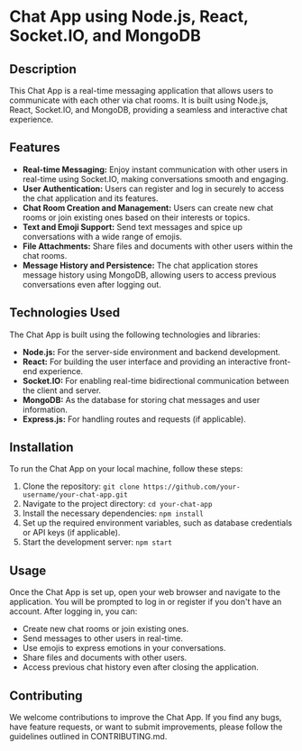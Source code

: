 # Chat App using Node.js, React, Socket.IO, and MongoDB

## Description
This Chat App is a real-time messaging application that allows users to communicate with each other via chat rooms. It is built using Node.js, React, Socket.IO, and MongoDB, providing a seamless and interactive chat experience.

## Features
- **Real-time Messaging:** Enjoy instant communication with other users in real-time using Socket.IO, making conversations smooth and engaging.
- **User Authentication:** Users can register and log in securely to access the chat application and its features.
- **Chat Room Creation and Management:** Users can create new chat rooms or join existing ones based on their interests or topics.
- **Text and Emoji Support:** Send text messages and spice up conversations with a wide range of emojis.
- **File Attachments:** Share files and documents with other users within the chat rooms.
- **Message History and Persistence:** The chat application stores message history using MongoDB, allowing users to access previous conversations even after logging out.

## Technologies Used
The Chat App is built using the following technologies and libraries:
- **Node.js:** For the server-side environment and backend development.
- **React:** For building the user interface and providing an interactive front-end experience.
- **Socket.IO:** For enabling real-time bidirectional communication between the client and server.
- **MongoDB:** As the database for storing chat messages and user information.
- **Express.js:** For handling routes and requests (if applicable).

## Installation
To run the Chat App on your local machine, follow these steps:
1. Clone the repository: `git clone https://github.com/your-username/your-chat-app.git`
2. Navigate to the project directory: `cd your-chat-app`
3. Install the necessary dependencies: `npm install`
4. Set up the required environment variables, such as database credentials or API keys (if applicable).
5. Start the development server: `npm start`

## Usage
Once the Chat App is set up, open your web browser and navigate to the application. You will be prompted to log in or register if you don't have an account. After logging in, you can:
- Create new chat rooms or join existing ones.
- Send messages to other users in real-time.
- Use emojis to express emotions in your conversations.
- Share files and documents with other users.
- Access previous chat history even after closing the application.


## Contributing
We welcome contributions to improve the Chat App. If you find any bugs, have feature requests, or want to submit improvements, please follow the guidelines outlined in CONTRIBUTING.md.
